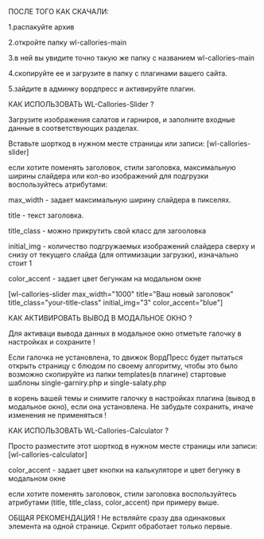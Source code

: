 ПОСЛЕ ТОГО КАК СКАЧАЛИ:

1.распакуйте архив

2.откройте папку wl-callories-main

3.в ней вы увидите точно такую же папку с названием wl-callories-main

4.скопируйте ее и загрузите в папку с плагинами вашего сайта.

5.зайдите в админку вордпресс и активируйте плагин.


КАК ИСПОЛЬЗОВАТЬ WL-Callories-Slider ?

Загрузите изображения салатов и гарниров, и заполните входные данные в соответствующих разделах.

Вставьте шорткод в нужном месте страницы или записи: [wl-callories-slider]

если хотите поменять заголовок, стили заголовка, максимальную ширины слайдера или кол-во изображений для подгрузки воспользуйтесь атрибутами:

max_width - задает максимальную ширину слайдера в пикселях.

title - текст заголовка.

title_class - можно прикрутить свой класс для загооловка

initial_img - количество подгружаемых изображений слайдера сверху и снизу от текущего слайда (для оптимизации загрузки), изначально стоит 1

color_accent - задает цвет бегункам на модальном окне 

[wl-callories-slider max_width="1000" title="Ваш новый заголовок" title_class="your-title-class" initial_img="3" color_accent="blue"]



КАК АКТИВИРОВАТЬ ВЫВОД В МОДАЛЬНОЕ ОКНО ?

Для активаци вывода данных в модальное окно отметьте галочку в настройках и сохраните !

Если галочка не установлена, то движок ВордПресс будет пытаться открыть страницу с блюдом по своему алгоритму, чтобы это было возможно скопируйте из папки templates(в плагине) стартовые шаблоны single-garniry.php и single-salaty.php 

в корень вашей темы и снимите галочку в настройках плагина (вывод в модальное окно), если она установлена. Не забудьте сохранить, иначе изменения не применяться !



КАК ИСПОЛЬЗОВАТЬ WL-Callories-Calculator ?

Просто разместите этот шорткод в нужном месте страницы или записи: [wl-callories-calculator]

color_accent - задает цвет кнопки на калькуляторе и цвет бегунку в модальном окне

если хотите поменять заголовок, стили заголовка воспользуйтесь атрибутами (title, title_class, color_accent) при примеру выше.




ОБЩАЯ РЕКОМЕНДАЦИЯ ! Не вствляйте сразу два одинаковых элемента на одной странице. Скрипт обработает только первые.
